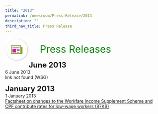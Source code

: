 ```yaml
---
title: "2013"
permalink: /newsroom/Press-Release/2013
description: ""
third_nav_title: Press Release
---
```

<img align="left"
src="/images/icons/ico_media_articles.png" class="PressReleaseIcon">
<br>
<font align="center" color="green"
size="+3">&nbsp;&nbsp;&nbsp;&nbsp;Press Releases</font><br><br>
<font size="+2"><b>June 2013</b></font><br>
6 June 2013<br>
link not found (WSG)

<font size="+2"><b>January 2013</b></font><br>
1 January 2013<br>
[Factsheet on changes to the Workfare Income Supplement Scheme and CPF contribute rates for low-wage workers (87KB)](/files/pdf-press-release/jan-2013/FACTSHEET%20ON%20CHANGES%20TO%20THE%20WORKFARE%20INCOME%20SUPPLEMENT%20SCHEME%20AND%20CPF%20CONTRIBUTION%20RATES%20FOR%20LOW%20WAGE%20WORKERS.pdf)

<style>
img.PressReleaseIcon {
height:15%;
width:15%;
}
</style>